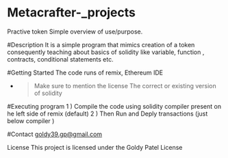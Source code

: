 # Metacrafter-_projects
Practive token
Simple overview of use/purpose.

#Description
It is a simple program that mimics creation of a token consequently teaching about basics of solidity like variable, function , contracts, conditional statements etc.

#Getting Started
The code runs of remix, Ethereum IDE
- > Make sure to mention the license
  > The correct or existing version of solidity
  
#Executing program
1 )  Compile the code using solidity compiler present on he left side of remix (default)
2 )  Then Run and Deply transactions (just below compiler )

#Contact
goldy39.gp@gmail.com

License
This project is licensed under the Goldy Patel License 
